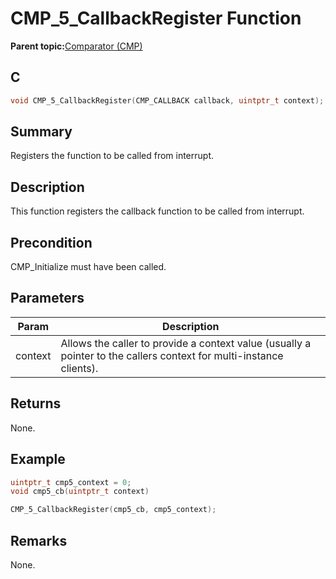 # CMP\_5\_CallbackRegister Function

**Parent topic:**[Comparator \(CMP\)](GUID-5BD1D290-3AAC-4ABB-A328-057E411239D0.md)

## C

```c
void CMP_5_CallbackRegister(CMP_CALLBACK callback, uintptr_t context);
```

## Summary

Registers the function to be called from interrupt.

## Description

This function registers the callback function to be called from interrupt.

## Precondition

CMP\_Initialize must have been called.

## Parameters

|Param|Description|
|-----|-----------|
|context|Allows the caller to provide a context value \(usually a pointer to the callers context for multi-instance clients\).|

## Returns

None.

## Example

```c
uintptr_t cmp5_context = 0;
void cmp5_cb(uintptr_t context)

CMP_5_CallbackRegister(cmp5_cb, cmp5_context);
```

## Remarks

None.

